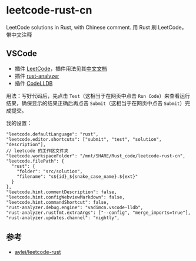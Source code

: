 # leetcode-rust-cn

LeetCode solutions in Rust, with Chinese comment. 用 Rust 刷 LeetCode，带中文注释

## VSCode

- 插件 [LeetCode](https://marketplace.visualstudio.com/items?itemName=LeetCode.vscode-leetcode)，插件用法见其[中文文档](https://github.com/LeetCode-OpenSource/vscode-leetcode/blob/master/docs/README_zh-CN.md)
- 插件 [rust-analyzer](https://marketplace.visualstudio.com/items?itemName=matklad.rust-analyzer)
- 插件 [CodeLLDB](https://marketplace.visualstudio.com/items?itemName=vadimcn.vscode-lldb)

用法：写好代码后，先点击 `Test`（这相当于在网页中点击 `Run Code`）来查看运行结果，确保显示的结果正确后再点击 `Submit`（这相当于在网页中点击 `Submit`）完成提交。

我的设置：

```jsonc
"leetcode.defaultLanguage": "rust",
"leetcode.editor.shortcuts": ["submit", "test", "solution", "description"],
// leetcode 的工作区文件夹
"leetcode.workspaceFolder": "/mnt/SHARE/Rust_code/leetcode-rust-cn",
"leetcode.filePath": {
  "rust": {
    "folder": "src/solution",
    "filename": "s${id}_${snake_case_name}.${ext}"
  }
},
"leetcode.hint.commentDescription": false,
"leetcode.hint.configWebviewMarkdown": false,
"leetcode.hint.commandShortcut": false,
"rust-analyzer.debug.engine": "vadimcn.vscode-lldb",
"rust-analyzer.rustfmt.extraArgs": ["--config", "merge_imports=true"],
"rust-analyzer.updates.channel": "nightly",
```

## 参考

- [aylei/leetcode-rust](https://github.com/aylei/leetcode-rust)
